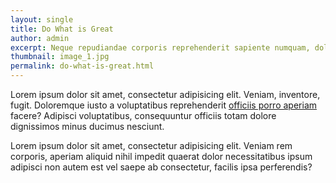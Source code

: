 ```yaml
---
layout: single
title: Do What is Great
author: admin
excerpt: Neque repudiandae corporis reprehenderit sapiente numquam, doloremque similique, id aliquid repellendus error excepturi quas.
thumbnail: image_1.jpg
permalink: do-what-is-great.html
---
```


Lorem ipsum dolor sit amet, consectetur adipisicing elit. Veniam, inventore, fugit. Doloremque iusto a voluptatibus reprehenderit <a href="#">officiis porro aperiam</a> facere? Adipisci voluptatibus, consequuntur officiis totam dolore dignissimos minus ducimus nesciunt.

Lorem ipsum dolor sit amet, consectetur adipisicing elit. Veniam rem corporis, aperiam aliquid nihil impedit quaerat dolor necessitatibus ipsum adipisci non autem est vel saepe ab consectetur, facilis ipsa perferendis?